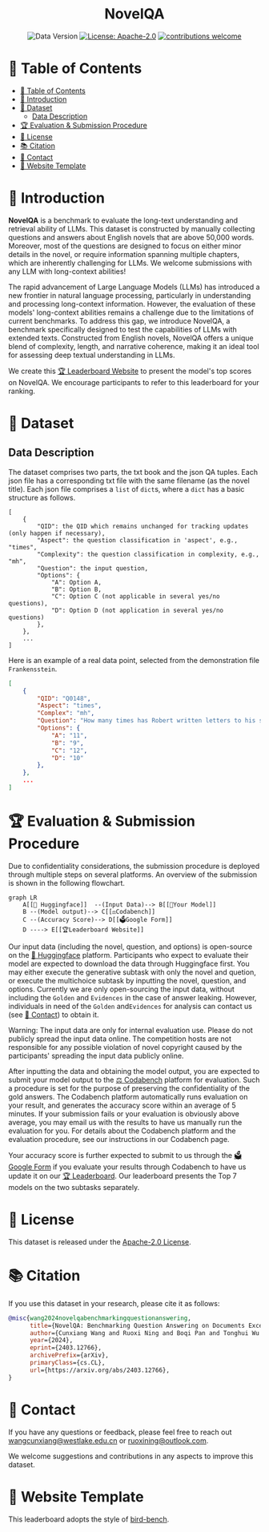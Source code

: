 <div align="center">
  <h1> NovelQA </h1>
  
  ![Data Version](https://img.shields.io/badge/Data%20Version-1.0.0-blue.svg?style=for-the-badge&logo=appveyor)
  [![License: Apache-2.0](https://img.shields.io/crates/l/Ap?style=for-the-badge)](https://opensource.org/licenses/Apache-2.0)
  [![contributions welcome](https://img.shields.io/badge/contributions-welcome-brightgreen.svg?style=for-the-badge)](https://github.com/NovelQA/novelqa.github.io/issues)
</div>

# 📌 Table of Contents
- [📌 Table of Contents](#-table-of-contents)
- [🚀 Introduction](#-introduction)
- [📝 Dataset](#-dataset)
  - [Data Description](#data-description)
- [🏆 Evaluation \& Submission Procedure](#-evaluation--submission-procedure)
- [📜 License](#-license)
- [📚 Citation](#-citation)
- [📮 Contact](#-contact)
- [🎨 Website Template](#-website-template)
  
# 🚀 Introduction

  **NovelQA** is a benchmark to evaluate the long-text understanding and retrieval ability of LLMs. This dataset is constructed by manually collecting questions and answers about English novels that are above 50,000 words. Moreover, most of the questions are designed to focus on either minor details in the novel, or require information spanning multiple chapters, which are inherently challenging for LLMs. We welcome submissions with any LLM with long-context abilities!

  The rapid advancement of Large Language Models (LLMs) has introduced a new frontier in natural language processing, particularly in understanding and processing long-context information. However, the evaluation of these models' long-context abilities remains a challenge due to the limitations of current benchmarks. To address this gap, we introduce NovelQA, a benchmark specifically designed to test the capabilities of LLMs with extended texts. Constructed from English novels, NovelQA offers a unique blend of complexity, length, and narrative coherence, making it an ideal tool for assessing deep textual understanding in LLMs. 

  We create this [🏆 Leaderboard Website](https://novelqa.github.io/) to present the model's top scores on NovelQA. We encourage participants to refer to this leaderboard for your ranking.


# 📝 Dataset
  ## Data Description

  The dataset comprises two parts, the txt book and the json QA tuples. Each json file has a corresponding txt file with the same filename (as the novel title). 
  Each json file comprises a `list` of `dict`s, where a `dict` has a basic structure as follows.
```
[
    {
        "QID": the QID which remains unchanged for tracking updates (only happen if necessary),
        "Aspect": the question classification in 'aspect', e.g., "times",
        "Complexity": the question classification in complexity, e.g., "mh",
        "Question": the input question,
        "Options": {
            "A": Option A,
            "B": Option B,
            "C": Option C (not applicable in several yes/no questions),
            "D": Option D (not application in several yes/no questions)
        },
    },
    ...
]
```
  Here is an example of a real data point, selected from the demonstration file `Frankensstein`.
```json
[
    {
        "QID": "Q0148",
        "Aspect": "times",
        "Complex": "mh",
        "Question": "How many times has Robert written letters to his sister?",
        "Options": {
            "A": "11",
            "B": "9",
            "C": "12",
            "D": "10"
        },
    },
    ...
]
```


# 🏆 Evaluation & Submission Procedure

  Due to confidentiality considerations, the submission procedure is deployed through multiple steps on several platforms. An overview of the submission is shown in the following flowchart.

```mermaid
graph LR
    A[[🤗 Huggingface]]  --(Input Data)--> B[[🤖Your Model]]
    B --(Model output)--> C[[⚖️Codabench]]
    C --(Accuracy Score)--> D[[🗳️Google Form]]
    D ----> E[[🏆Leaderboard Website]]
```

  Our input data (including the novel, question, and options) is open-source on the [🤗 Huggingface](https://huggingface.co/datasets/NovelQA/NovelQA) platform. Participants who expect to evaluate their model are expected to download the data through Huggingface first. You may either execute the generative subtask with only the novel and quetion, or execute the multichoice subtask by inputting the novel, question, and options. Currently we are only open-sourcing the input data, without including the `Golden` and `Evidences` in the case of answer leaking. However, individuals in need of the `Golden` and`Evidences` for analysis can contact us (see [📮 Contact](#-contact)) to obtain it.
  
Warning: The input data are only for internal evaluation use. Please do not publicly spread the input data online. The competition hosts are not responsible for any possible violation of novel copyright caused by the participants' spreading the input data publicly online.

  After inputting the data and obtaining the model output, you are expected to submit your model output to the [⚖️ Codabench](https://www.codabench.org/competitions/2727/#/participate-tab) platform for evaluation. Such a procedure is set for the purpose of preserving the confidentiality of the gold answers. The Codabench platform automatically runs evaluation on your result, and generates the accuracy score within an average of 5 minutes. If your submission fails or your evaluation is obviously above average, you may email us with the results to have us manually run the evaluation for you. For details about the Codabench platform and the evaluation procedure, see our instructions in our Codabench page.

  Your accuracy score is further expected to submit to us through the [🗳️ Google Form](https://docs.google.com/forms/d/e/1FAIpQLSdGneRm_Cna6sigDaugGEToVDjlAR0cogAI105fZa4dvILbnA/viewform?usp=sf_link) if you evaluate your results through Codabench to have us update it on our [🏆 Leaderboard](https://novelqa.github.io/). Our leaderboard presents the Top 7 models on the two subtasks separately.

# 📜 License

This dataset is released under the [Apache-2.0 License](LICENSE).

# 📚 Citation

If you use this dataset in your research, please cite it as follows:
```bibtex
@misc{wang2024novelqabenchmarkingquestionanswering,
      title={NovelQA: Benchmarking Question Answering on Documents Exceeding 200K Tokens}, 
      author={Cunxiang Wang and Ruoxi Ning and Boqi Pan and Tonghui Wu and Qipeng Guo and Cheng Deng and Guangsheng Bao and Xiangkun Hu and Zheng Zhang and Qian Wang and Yue Zhang},
      year={2024},
      eprint={2403.12766},
      archivePrefix={arXiv},
      primaryClass={cs.CL},
      url={https://arxiv.org/abs/2403.12766}, 
}
```
# 📮 Contact

If you have any questions or feedback, please feel free to reach out wangcunxiang@westlake.edu.cn or ruoxining@outlook.com. 

We welcome suggestions and contributions in any aspects to improve this dataset. 


# 🎨 Website Template

This leaderboard adopts the style of [bird-bench](https://github.com/bird-bench/bird-bench.github.io).
